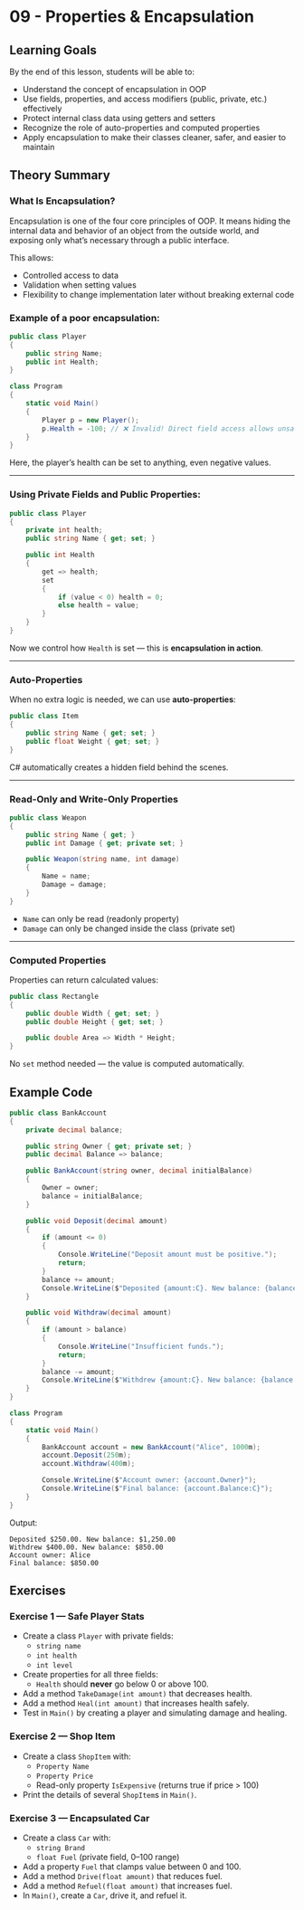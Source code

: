 # 09 - Properties & Encapsulation

## Learning Goals

By the end of this lesson, students will be able to:

- Understand the concept of encapsulation in OOP
- Use fields, properties, and access modifiers (public, private, etc.) effectively
- Protect internal class data using getters and setters
- Recognize the role of auto-properties and computed properties
- Apply encapsulation to make their classes cleaner, safer, and easier to maintain

## Theory Summary

### What Is Encapsulation?

Encapsulation is one of the four core principles of OOP.
It means hiding the internal data and behavior of an object from the outside world, and exposing only what’s necessary through a public interface.

This allows:

- Controlled access to data
- Validation when setting values
- Flexibility to change implementation later without breaking external code

### Example of a poor encapsulation:
```csharp
public class Player
{
    public string Name;
    public int Health;
}

class Program
{
    static void Main()
    {
        Player p = new Player();
        p.Health = -100; // ❌ Invalid! Direct field access allows unsafe state
    }
}
```
Here, the player’s health can be set to anything, even negative values.

---

### Using Private Fields and Public Properties:
```csharp
public class Player
{
    private int health;
    public string Name { get; set; }

    public int Health
    {
        get => health;
        set
        {
            if (value < 0) health = 0;
            else health = value;
        }
    }
}
```

Now we control how `Health` is set — this is **encapsulation in action**.

---

### Auto-Properties

When no extra logic is needed, we can use **auto-properties**:
```csharp
public class Item
{
    public string Name { get; set; }
    public float Weight { get; set; }
}
```

C# automatically creates a hidden field behind the scenes.

---

### Read-Only and Write-Only Properties

```csharp
public class Weapon
{
    public string Name { get; }
    public int Damage { get; private set; }

    public Weapon(string name, int damage)
    {
        Name = name;
        Damage = damage;
    }
}
```

- `Name` can only be read (readonly property)
- `Damage` can only be changed inside the class (private set)

---

### Computed Properties

Properties can return calculated values:

```csharp
public class Rectangle
{
    public double Width { get; set; }
    public double Height { get; set; }

    public double Area => Width * Height;
}
```

No `set` method needed — the value is computed automatically.

## Example Code
```csharp
public class BankAccount
{
    private decimal balance;

    public string Owner { get; private set; }
    public decimal Balance => balance;

    public BankAccount(string owner, decimal initialBalance)
    {
        Owner = owner;
        balance = initialBalance;
    }

    public void Deposit(decimal amount)
    {
        if (amount <= 0)
        {
            Console.WriteLine("Deposit amount must be positive.");
            return;
        }
        balance += amount;
        Console.WriteLine($"Deposited {amount:C}. New balance: {balance:C}");
    }

    public void Withdraw(decimal amount)
    {
        if (amount > balance)
        {
            Console.WriteLine("Insufficient funds.");
            return;
        }
        balance -= amount;
        Console.WriteLine($"Withdrew {amount:C}. New balance: {balance:C}");
    }
}

class Program
{
    static void Main()
    {
        BankAccount account = new BankAccount("Alice", 1000m);
        account.Deposit(250m);
        account.Withdraw(400m);

        Console.WriteLine($"Account owner: {account.Owner}");
        Console.WriteLine($"Final balance: {account.Balance:C}");
    }
}
```

Output:
```sparksql
Deposited $250.00. New balance: $1,250.00
Withdrew $400.00. New balance: $850.00
Account owner: Alice
Final balance: $850.00
```

## Exercises

### Exercise 1 — Safe Player Stats

- Create a class `Player` with private fields:
  - `string name`
  - `int health`
  - `int level`
- Create properties for all three fields:
  - `Health` should **never** go below 0 or above 100.
- Add a method `TakeDamage(int amount)` that decreases health.
- Add a method `Heal(int amount)` that increases health safely.
- Test in `Main()` by creating a player and simulating damage and healing.

### Exercise 2 — Shop Item

- Create a class `ShopItem` with:
  - `Property Name`
  - `Property Price`
  - Read-only property `IsExpensive` (returns true if price > 100)
- Print the details of several `ShopItem`s in `Main()`.

### Exercise 3 — Encapsulated Car

- Create a class `Car` with:
  - `string Brand`
  - `float Fuel` (private field, 0–100 range)
- Add a property `Fuel` that clamps value between 0 and 100.
- Add a method `Drive(float amount)` that reduces fuel.
- Add a method `Refuel(float amount)` that increases fuel.
- In `Main()`, create a `Car`, drive it, and refuel it.
